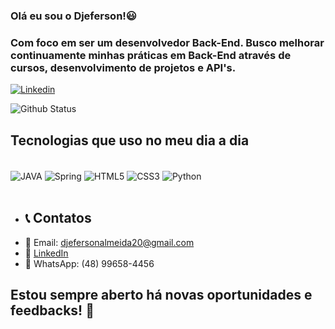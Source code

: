 ### Olá eu sou o Djeferson!😃
### Com foco em ser um desenvolvedor Back-End. Busco melhorar continuamente minhas práticas em Back-End através de cursos, desenvolvimento de projetos e API's.
[![Linkedin](https://img.shields.io/badge/LinkedIn-0077B5?style=for-the-badge&logo=linkedin&logoColor=white)](https://www.linkedin.com/in/djeferson-almeida-b37932217/)

![Github Status](https://github-readme-stats.vercel.app/api/top-langs/?username=Djeferson-Almeida&layout=compact&theme=vision-friendly-dark)

## Tecnologias que uso no meu dia a dia

<div style= "display: inline_block"><br/> 
<img align="center" alt= "JAVA" src ="https://img.shields.io/badge/Java-ED8B00?style=for-the-badge&logo=openjdk&logoColor=white">
<img align="center" alt= "Spring" src ="https://img.shields.io/badge/Spring-6DB33F?style=for-the-badge&logo=spring&logoColor=white">

<img align="center" alt= "HTML5" src ="https://img.shields.io/badge/HTML5-E34F26?style=for-the-badge&logo=html5&logoColor=white">
<img align="center" alt= "CSS3" src ="https://img.shields.io/badge/CSS3-1572B6?style=for-the-badge&logo=css3&logoColor=white">
<img align="center" alt= "Python" src="https://img.shields.io/badge/python-blue?style=for-the-badge&logo=python&logoColor=white">
</div>
<br/>

* ## 📞 Contatos
* 📧 Email: djefersonalmeida20@gmail.com
* 🔗 <a href="https://www.linkedin.com/in/djeferson-almeida-b37932217/">LinkedIn</a>
* 📱 WhatsApp: (48) 99658-4456

## Estou sempre aberto há novas oportunidades e feedbacks! 🚀




